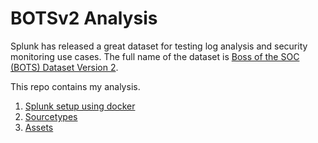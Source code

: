 # BOTSv2 Analysis

Splunk has released a great dataset for testing log analysis and security monitoring use cases. The full name of the dataset is [Boss of the SOC (BOTS) Dataset Version 2](https://github.com/splunk/botsv2/).

This repo contains my analysis. 

1. [Splunk setup using docker](https://github.com/ogrodas/BOTSv2-analysis/blob/master/Splunk%20setup%20using%20docker.ipynb)
2. [Sourcetypes](https://github.com/ogrodas/BOTSv2-analysis/blob/master/Sourcetypes%20overview.ipynb)
3. [Assets](https://github.com/ogrodas/BOTSv2-analysis/blob/master/Assets%20overview.ipynb)


